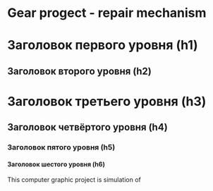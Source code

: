 # Gear progect - repair mechanism


Заголовок первого уровня (h1)
===================================
Заголовок второго уровня (h2)
-------------------------------------------
# Заголовок третьего уровня (h3)
## Заголовок четвёртого уровня (h4)
### Заголовок пятого уровня (h5)
#### Заголовок шестого уровня (h6)
This computer graphic project is simulation of 
